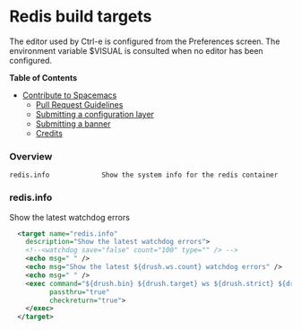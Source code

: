 # Redis build targets

 The editor used by Ctrl-e is configured from the Preferences screen. The environment variable $VISUAL is consulted when no editor has been configured.
 
**Table of Contents**

- [Contribute to Spacemacs](#contribute-to-spacemacs)
    - [Pull Request Guidelines](#pull-request-guidelines)
    - [Submitting a configuration layer](#submitting-a-configuration-layer)
    - [Submitting a banner](#submitting-a-banner)
    - [Credits](#credits)

###  Overview

```
redis.info             Show the system info for the redis container 
```

###  redis.info
  
Show the latest watchdog errors

```xml
  <target name="redis.info" 
    description="Show the latest watchdog errors">
    <!--<watchdog save="false" count="100" type="" /> -->
    <echo msg=" " />
    <echo msg="Show the latest ${drush.ws.count} watchdog errors" />
    <echo msg=" " />
    <exec command="${drush.bin} ${drush.target} ws ${drush.strict} ${drush.ws.count}"
          passthru="true"
          checkreturn="true">
    </exec>
  </target>
```
   
